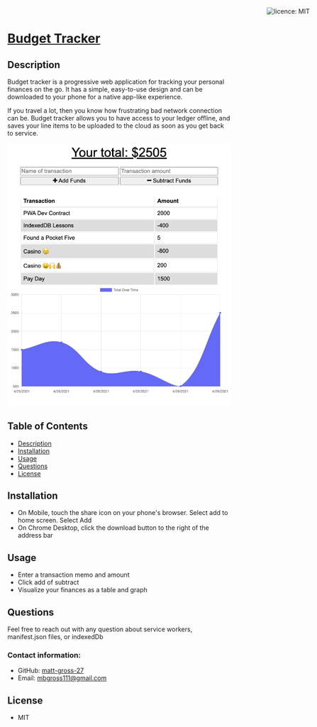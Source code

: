 # [Budget Tracker](https://budget-tracker-3001.herokuapp.com/)

<div style="position: absolute; top: 22px; right: 50px">

![licence: MIT](https://img.shields.io/badge/license-MIT-blue)
</div>

## Description
Budget tracker is a progressive web application for tracking your personal finances on the go. It has a simple, easy-to-use design and can be downloaded to your phone for a native app-like experience. 

If you travel a lot, then you know how frustrating bad network connection can be. Budget tracker allows you to have access to your ledger offline, and saves your line items to be uploaded to the cloud as soon as you get back to service.

![budget-tracker-screen-shot](/assets/screen-shot.png)


## Table of Contents
  - [Description](#description)
  - [Installation](#installation)
  - [Usage](#usage)
  - [Questions](#questions)
  - [License](#license)

## Installation
- On Mobile, touch the share icon on your phone's browser. Select add to home screen. Select Add
- On Chrome Desktop, click the download button to the right of the address bar

## Usage
- Enter a transaction memo and amount
- Click add of subtract
- Visualize your finances as a table and graph

## Questions
Feel free to reach out with any question about service workers, manifest.json files, or indexedDb

### Contact information:
- GitHub: [matt-gross-27](https://www.github.com/matt-gross-27)
- Email: [mbgross111@gmail.com](mailto:mbgross111@gmail.com)

## License
- MIT